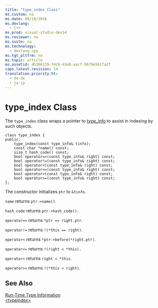 ```yaml
---
title: "type_index Class"
ms.custom: na
ms.date: 09/19/2016
ms.devlang: 
  - C++
ms.prod: visual-studio-dev14
ms.reviewer: na
ms.suite: na
ms.technology: 
  - devlang-cpp
ms.tgt_pltfrm: na
ms.topic: article
ms.assetid: db366119-74cb-43e8-aacf-9679e561fa2f
caps.latest.revision: 14
translation.priority.ht: 
  - de-de
  - ja-jp
---
```

# type_index Class
The `type_index` class wraps a pointer to [type_info](../vs140/type_info-Class.md) to assist in indexing by such objects.  
  
```  
class type_index {  
public:  
    type_index(const type_info& tinfo);  
    const char *name() const;  
    size_t hash_code() const;  
    bool operator==(const type_info& right) const;  
    bool operator!=(const type_info& right) const;  
    bool operator<(const type_info& right) const;  
    bool operator<=(const type_info& right) const;  
    bool operator>(const type_info& right) const;  
    bool operator>=(const type_info& right) const;  
};  
```  
  
 The constructor initializes `ptr` to `&tinfo`.  
  
 `name` returns `ptr->name()`.  
  
 `hash_code` returns `ptr->hash_code().`  
  
 `operator==` returns `*ptr == right.ptr`.  
  
 `operator!=` returns `!(*this == right)`.  
  
 `operator<` returns `*ptr->before(*right.ptr)`.  
  
 `operator<=` returns `!(right < *this).`  
  
 `operator>` returns `right < *this`.  
  
 `operator>=` returns `!(*this < right)`.  
  
## See Also  
 [Run-Time Type Information](../vs140/Run-Time-Type-Information.md)   
 [<typeindex\>](../vs140/-typeindex-.md)